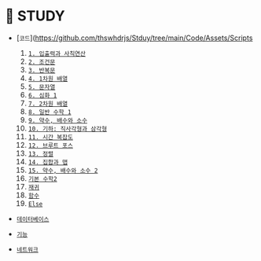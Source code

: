 # 🐜 STUDY

  - [`코드`](https://github.com/thswhdrjs/Stduy/tree/main/Code/Assets/Scripts
    1. [`1. 입출력과 사칙연산`](https://github.com/thswhdrjs/Stduy/tree/main/Code/Assets/Scripts/1_%EC%9E%85%EC%B6%9C%EB%A0%A5%EA%B3%BC%20%EC%82%AC%EC%B9%99%EC%97%B0%EC%82%B0)
    2. [`2. 조건문`](https://github.com/thswhdrjs/Stduy/tree/main/Code/Assets/Scripts/2_%EC%A1%B0%EA%B1%B4%EB%AC%B8)
    3. [`3. 반복문`](https://github.com/thswhdrjs/Stduy/tree/main/Code/Assets/Scripts/3_%EB%B0%98%EB%B3%B5%EB%AC%B8)
    4. [`4. 1차원 배열`](https://github.com/thswhdrjs/Stduy/tree/main/Code/Assets/Scripts/4_1%EC%B0%A8%EC%9B%90%20%EB%B0%B0%EC%97%B4)
    5. [`5. 문자열`](https://github.com/thswhdrjs/Stduy/tree/main/Code/Assets/Scripts/5_%EB%AC%B8%EC%9E%90%EC%97%B4)
    6. [`6. 심화 1`](https://github.com/thswhdrjs/Stduy/tree/main/Code/Assets/Scripts/6_%EC%8B%AC%ED%99%94%201)
    7. [`7. 2차원 배열`]()
    8. [`8. 일반 수학 1`](https://github.com/thswhdrjs/Stduy/tree/main/Code/Assets/Scripts/8_%EC%9D%BC%EB%B0%98%20%EC%88%98%ED%95%99%201)
    9. [`9. 약수, 배수와 소수`]()
    10. [`10. 기하: 직사각형과 삼각형`]()
    11. [`11. 시간 복잡도`]()
    12. [`12. 브루트 포스`](https://github.com/thswhdrjs/Stduy/tree/main/Code/Assets/Scripts/12_%EB%B8%8C%EB%A3%A8%ED%8A%B8%20%ED%8F%AC%EC%8A%A4)
    13. [`13. 정렬`](https://github.com/thswhdrjs/Stduy/tree/main/Code/Assets/Scripts/13_%EC%A0%95%EB%A0%AC)
    12. [`14. 집합과 맵`]()
    12. [`15. 약수, 배수와 소수 2`]()
    13. [`기본 수학2`](https://github.com/thswhdrjs/Stduy/tree/main/Code/Assets/Scripts/%EA%B8%B0%EB%B3%B8%20%EC%88%98%ED%95%99%202)
    13. [`재귀`](https://github.com/thswhdrjs/Stduy/tree/main/Code/Assets/Scripts/%EC%9E%AC%EA%B7%80)
    13. [`함수`](https://github.com/thswhdrjs/Stduy/tree/main/Code/Assets/Scripts/%ED%95%A8%EC%88%98)
    13. [`Else`](https://github.com/thswhdrjs/Stduy/tree/main/Code/Assets/Scripts/Else)

  - [`데이터베이스`](https://github.com/thswhdrjs/Stduy/tree/main/DB)

  - [`기능`](https://github.com/thswhdrjs/Stduy/tree/main/Function)

  - [`네트워크`](https://github.com/thswhdrjs/Stduy/tree/main/Network)